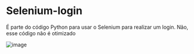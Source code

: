 # Selenium-login
É parte do código Python para usar o Selenium para realizar um login.
Não, esse código não é otimizado

![image](https://user-images.githubusercontent.com/8129268/235215279-0b0506e1-8443-4dbf-aec1-9ace15bd6880.png)
